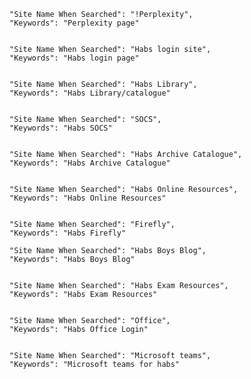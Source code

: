     "Site Name When Searched": "!Perplexity",
    "Keywords": "Perplexity page"


    "Site Name When Searched": "Habs login site",
    "Keywords": "Habs login page"


    "Site Name When Searched": "Habs Library",
    "Keywords": "Habs Library/catalogue"


    "Site Name When Searched": "SOCS",
    "Keywords": "Habs SOCS"


    "Site Name When Searched": "Habs Archive Catalogue",
    "Keywords": "Habs Archive Catalogue"


    "Site Name When Searched": "Habs Online Resources",
    "Keywords": "Habs Online Resources"


    "Site Name When Searched": "Firefly",
    "Keywords": "Habs Firefly"

    "Site Name When Searched": "Habs Boys Blog",
    "Keywords": "Habs Boys Blog"
    
 
    "Site Name When Searched": "Habs Exam Resources",
    "Keywords": "Habs Exam Resources"
    
    
    "Site Name When Searched": "Office",
    "Keywords": "Habs Office Login"


    "Site Name When Searched": "Microsoft teams",
    "Keywords": "Microsoft teams for habs"
